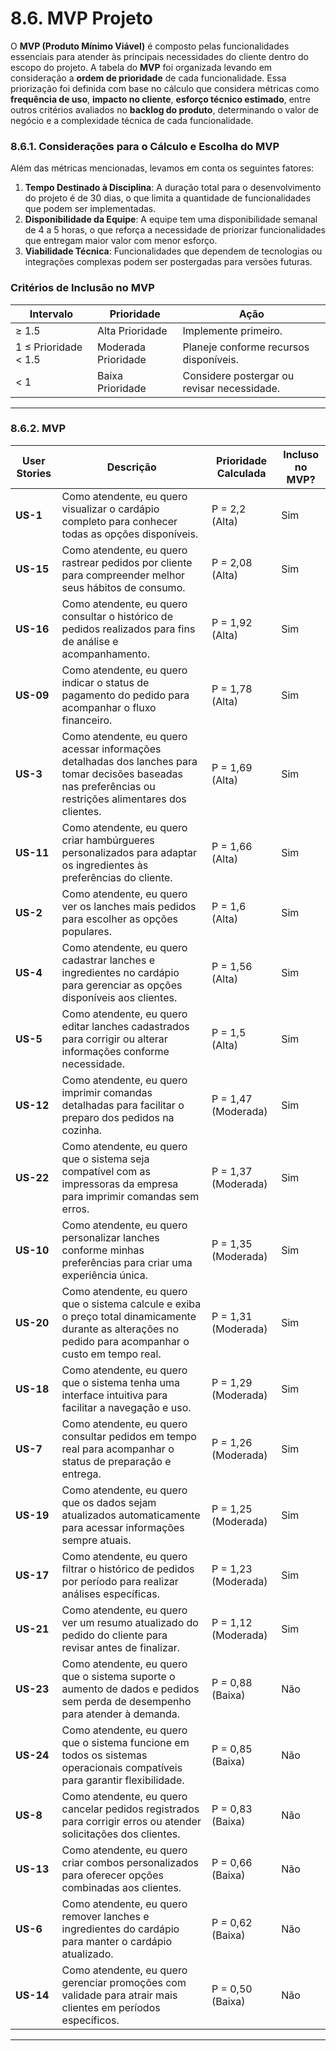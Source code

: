 # 8.6. MVP Projeto

O **MVP (Produto Mínimo Viável)** é composto pelas funcionalidades essenciais para atender às principais necessidades do cliente dentro do escopo do projeto. A tabela do **MVP** foi organizada levando em consideração a **ordem de prioridade** de cada funcionalidade. Essa priorização foi definida com base no cálculo que considera métricas como **frequência de uso**, **impacto no cliente**, **esforço técnico estimado**, entre outros critérios avaliados no **backlog do produto**, determinando o valor de negócio e a complexidade técnica de cada funcionalidade.

### 8.6.1. Considerações para o Cálculo e Escolha do MVP

Além das métricas mencionadas, levamos em conta os seguintes fatores:

1. **Tempo Destinado à Disciplina**: A duração total para o desenvolvimento do projeto é de 30 dias, o que limita a quantidade de funcionalidades que podem ser implementadas.
2. **Disponibilidade da Equipe**: A equipe tem uma disponibilidade semanal de 4 a 5 horas, o que reforça a necessidade de priorizar funcionalidades que entregam maior valor com menor esforço.
3. **Viabilidade Técnica**: Funcionalidades que dependem de tecnologias ou integrações complexas podem ser postergadas para versões futuras.

### Critérios de Inclusão no MVP

| Intervalo | Prioridade | Ação |
|-----------|------------|------|
| ≥ 1.5                   | Alta Prioridade | Implemente primeiro. |
| 1 ≤ Prioridade < 1.5    | Moderada Prioridade | Planeje conforme recursos disponíveis. |
| < 1                     | Baixa Prioridade | Considere postergar ou revisar necessidade. |

---

### 8.6.2. MVP

| User Stories | Descrição                                                                 | Prioridade Calculada | Incluso no MVP? |
|--------------|---------------------------------------------------------------------------|-----------------------|------------------|
| **US-1**     | Como atendente, eu quero visualizar o cardápio completo para conhecer todas as opções disponíveis. | P = 2,2 (Alta)  | Sim |
| **US-15**    | Como atendente, eu quero rastrear pedidos por cliente para compreender melhor seus hábitos de consumo. | P = 2,08 (Alta) | Sim |
| **US-16**    | Como atendente, eu quero consultar o histórico de pedidos realizados para fins de análise e acompanhamento. | P = 1,92 (Alta) | Sim |
| **US-09**    | Como atendente, eu quero indicar o status de pagamento do pedido para acompanhar o fluxo financeiro. | P = 1,78 (Alta) | Sim |
| **US-3**     | Como atendente, eu quero acessar informações detalhadas dos lanches para tomar decisões baseadas nas preferências ou restrições alimentares dos clientes. | P = 1,69 (Alta) | Sim |
| **US-11**    | Como atendente, eu quero criar hambúrgueres personalizados para adaptar os ingredientes às preferências do cliente. | P = 1,66 (Alta) | Sim |
| **US-2**     | Como atendente, eu quero ver os lanches mais pedidos para escolher as opções populares. | P = 1,6 (Alta) | Sim |
| **US-4**     | Como atendente, eu quero cadastrar lanches e ingredientes no cardápio para gerenciar as opções disponíveis aos clientes. | P = 1,56 (Alta) | Sim |
| **US-5**     | Como atendente, eu quero editar lanches cadastrados para corrigir ou alterar informações conforme necessidade. | P = 1,5 (Alta) | Sim |
| **US-12**    | Como atendente, eu quero imprimir comandas detalhadas para facilitar o preparo dos pedidos na cozinha. | P = 1,47 (Moderada) | Sim |
| **US-22**    | Como atendente, eu quero que o sistema seja compatível com as impressoras da empresa para imprimir comandas sem erros. | P = 1,37 (Moderada) | Sim |
| **US-10**    | Como atendente, eu quero personalizar lanches conforme minhas preferências para criar uma experiência única. | P = 1,35 (Moderada) | Sim |
| **US-20**    | Como atendente, eu quero que o sistema calcule e exiba o preço total dinamicamente durante as alterações no pedido para acompanhar o custo em tempo real. | P = 1,31 (Moderada) | Sim |
| **US-18**    | Como atendente, eu quero que o sistema tenha uma interface intuitiva para facilitar a navegação e uso. | P = 1,29 (Moderada) | Sim |
| **US-7**     | Como atendente, eu quero consultar pedidos em tempo real para acompanhar o status de preparação e entrega. | P = 1,26 (Moderada) | Sim |
| **US-19**    | Como atendente, eu quero que os dados sejam atualizados automaticamente para acessar informações sempre atuais. | P = 1,25 (Moderada) | Sim |
| **US-17**    | Como atendente, eu quero filtrar o histórico de pedidos por período para realizar análises específicas. | P = 1,23 (Moderada) | Sim |
| **US-21**    | Como atendente, eu quero ver um resumo atualizado do pedido do cliente para revisar antes de finalizar. | P = 1,12 (Moderada) | Sim |
| **US-23**    | Como atendente, eu quero que o sistema suporte o aumento de dados e pedidos sem perda de desempenho para atender à demanda. | P = 0,88 (Baixa) | Não |
| **US-24**    | Como atendente, eu quero que o sistema funcione em todos os sistemas operacionais compatíveis para garantir flexibilidade. | P = 0,85 (Baixa) | Não |
| **US-8**     | Como atendente, eu quero cancelar pedidos registrados para corrigir erros ou atender solicitações dos clientes. | P = 0,83 (Baixa) | Não |
| **US-13**    | Como atendente, eu quero criar combos personalizados para oferecer opções combinadas aos clientes. | P = 0,66 (Baixa) | Não |
| **US-6**     | Como atendente, eu quero remover lanches e ingredientes do cardápio para manter o cardápio atualizado. | P = 0,62 (Baixa) | Não |
| **US-14**    | Como atendente, eu quero gerenciar promoções com validade para atrair mais clientes em períodos específicos. | P = 0,50 (Baixa) | Não |

---



